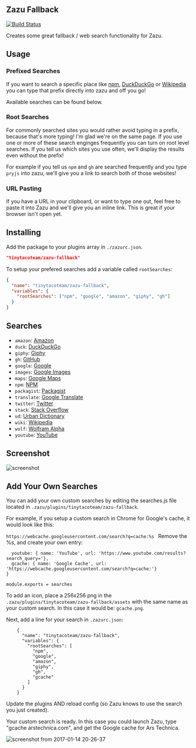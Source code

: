 ## Zazu Fallback

[![Build Status](https://travis-ci.org/tinytacoteam/zazu-fallback.svg?branch=master)](https://travis-ci.org/tinytacoteam/zazu-fallback)

Creates some great fallback / web search functionality for Zazu.

## Usage

### Prefixed Searches

If you want to search a specific place like [npm](https://www.npmjs.com/),
[DuckDuckGo](https://duckduckgo.com/) or [Wikipedia](https://www.wikipedia.org/)
you can type that prefix directly into zazu and off you go!

Available searches can be found below.

### Root Searches

For commonly searched sites you would rather avoid typing in a prefix, because
that's more typing! I'm glad we're on the same page. If you use one or more of
these search enginges frequently you can turn on root level searches. If you
tell us which sites you use often, we'll display the results even without the
prefix!

For example if you tell us `npm` and `gh` are searched frequently and you type
`pryjs` into zazu, we'll give you a link to search both of those websites!

### URL Pasting

If you have a URL in your clipboard, or want to type one out, feel free to paste
it into Zazu and we'll give you an inline link. This is great if your browser
isn't open yet.

## Installing

Add the package to your plugins array in `./zazurc.json`.

~~~ json
"tinytacoteam/zazu-fallback"
~~~

To setup your prefered searches add a variable called `rootSearches`:

~~~ json
{
  "name": "tinytacoteam/zazu-fallback",
  "variables": {
    "rootSearches": ["npm", "google", "amazon", "giphy", "gh"]
  }
}
~~~

## Searches

* `amazon`: [Amazon](https://www.amazon.com/)
* `duck`: [DuckDuckGo](https://duckduckgo.com/)
* `giphy`: [Giphy](https://giphy.com/)
* `gh`: [GitHub](https://github.com/)
* `google`: [Google](https://www.google.com/)
* `images`: [Google Images](https://www.google.com/)
* `maps`: [Google Maps](https://www.google.com/)
* `npm`: [NPM](https://www.npmjs.com/)
* `packagist`: [Packagist](https://packagist.org)
* `translate`: [Google Translate](https://translate.google.com/)
* `twitter`: [Twitter](https://twitter.com/)
* `stack`: [Stack Overflow](https://stackoverflow.com/)
* `ud`: [Urban Dictionary](https://www.urbandictionary.com/)
* `wiki`: [Wikipedia](https://wikipedia.org/)
* `wolf`: [Wolfram Alpha](https://www.wolframalpha.com/)
* `youtube`: [YouTube](https://www.youtube.com/)

## Screenshot

![screenshot](./assets/screenshot.png)

## Add Your Own Searches

You can add your own custom searches by editing the searches.js file located in `.zazu/plugins/tinytacoteam/zazu-fallback`.

For example, if you setup a custom search in Chrome for Google's cache, it would look like this:

`https://webcache.googleusercontent.com/search?q=cache:%s
` 
Remove the %s, and create your own entry:

```
  youtube: { name: 'YouTube', url: 'https://www.youtube.com/results?search_query='},
  gcache: { name: 'Google Cache', url: 'https://webcache.googleusercontent.com/search?q=cache:'}
}

module.exports = searches
```

To add an icon, place a 256x256 png in the `.zazu/plugins/tinytacoteam/zazu-fallback/assets` with the same name as your custom search. In this case it would be: `gcache.png`.

Next, add a line for your search in `.zazurc.json`:

```
    {
      "name": "tinytacoteam/zazu-fallback",
      "variables": {
        "rootSearches": [
          "npm",
          "google",
          "amazon",
          "giphy",
          "gh",
          "gcache"
        ]
      }
    }
```

Update the plugins AND reload config (so Zazu knows to use the search you just created).

Your custom search is ready. In this case you could launch Zazu, type "gcache arstechnica.com", and get the Google cache for Ars Technica.

![screenshot from 2017-01-14 20-26-37](https://cloud.githubusercontent.com/assets/10121835/21959787/f9c25700-da97-11e6-871b-ee25d948282b.png)

